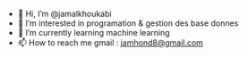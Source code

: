 - 👋 Hi, I’m @jamalkhoukabi
- 👀 I’m interested in programation & gestion des base donnes
- 🌱 I’m currently learning machine learning
- 📫 How to reach me
gmail : jamhond8@gmail.com


<!---
jamalkhoukabi/jamalkhoukabi is a ✨ special ✨ repository because its `README.md` (this file) appears on your GitHub profile.
You can click the Preview link to take a look at your changes.
--->
